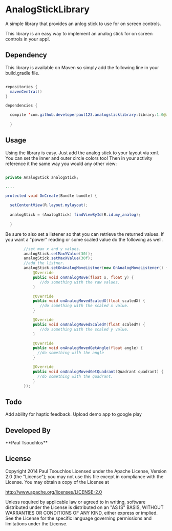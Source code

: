 AnalogStickLibrary
==================

A simple library that provides an anlog stick to use for on screen controls.


This library is an easy way to implement an analog stick for on screen controls in your app!. 

<h2> Dependency </h2>
This library is available on Maven so simply add the following line in your build.gradle file. 

````java

repositories {
  mavenCentral() 
}

dependencies {

  compile 'com.github.developerpaul123.analogsticklibrary:library:1.0@aar'
  
  }
  ````
<h2> Usage </h2>

Using the library is easy. Just add the analog stick to your layout via xml. You can set the inner and outer circle colors too!
Then in your activity reference it the same way you would any other view:

````java

private AnalogStick analogStick;

....

protected void OnCreate(Bundle bundle) {

  setContentView(R.layout.mylayout);
  
  analogStick = (AnalogStick) findViewById(R.id.my_analog);
  
  }
  ````
Be sure to also set a listener so that you can retrieve the returned values. 
If you want a "power" reading or some scaled value do the following as well. 

````java
        //set max x and y values. 
        analogStick.setMaxYValue(30f);
        analogStick.setMaxXValue(30f);
        //add the listner. 
        analogStick.setOnAnalogMoveListner(new OnAnalogMoveListener() {
            @Override
            public void onAnalogMove(float x, float y) {
               //do something with the raw values. 
            }

            @Override
            public void onAnalogMovedScaledX(float scaledX) {
               //do something with the scaled x value. 
            }

            @Override
            public void onAnalogMovedScaledY(float scaledY) {
               //do something with the scaled y value. 
            }

            @Override
            public void onAnalogMovedGetAngle(float angle) {
              //do something with the angle 
            }

            @Override
            public void onAnalogMovedGetQuadrant(Quadrant quadrant) {
              //do something with the quadrant. 
            }
        });
````
<h2>Todo</h2>
Add ability for haptic feedback.
Upload demo app to google play

<h2>Developed By</h2>
**Paul Tsouchlos**

<h2>License</h2>

Copyright 2014 Paul Tsouchlos
Licensed under the Apache License, Version 2.0 (the "License"); you may not use this file except in compliance with the License.
You may obtain a copy of the License at

http://www.apache.org/licenses/LICENSE-2.0

Unless required by applicable law or agreed to in writing, software distributed under the License is distributed on an "AS IS" BASIS, WITHOUT WARRANTIES OR CONDITIONS OF ANY KIND, either express or implied. See the License for the specific language governing permissions and limitations under the License.


